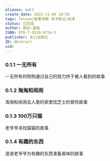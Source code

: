 ```yaml
---
aliases: null
create_date: 2022-11-04 10:56
tags: review/故事讲解 读书笔记/绘本
status: 已完成
author: 婉达·盖格
ISBN: 978-7-5510-0724-5
publisher: 文心出版社
ZK: Abstract
uid: 
---
```



### 0.1.1 一无所有

一无所有的狗狗通过自己的努力终于被人看到的故事

### 0.1.2 淘淘和闹闹

淘淘和闹闹去人类的家里找芝士的冒险故事

### 0.1.3 100万只猫

老爷爷寻找猫猫的故事

### 0.1.4 有趣的东西

波波老爷爷为有趣的东西准备美味的故事